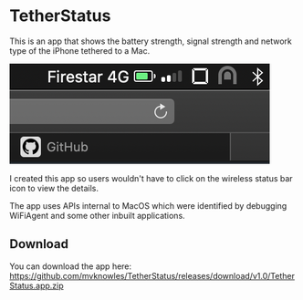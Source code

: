 #  TetherStatus

This is an app that shows the battery strength, signal strength and network type of the iPhone tethered to a Mac.

![The app in use](screenshot.png "The app in use")

I created this app so users wouldn't have to click on the wireless status bar icon to view the details.

The app uses APIs internal to MacOS which were identified by debugging WiFiAgent and some other inbuilt applications.

## Download

You can download the app here: https://github.com/mvknowles/TetherStatus/releases/download/v1.0/TetherStatus.app.zip
